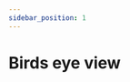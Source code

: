 ```yaml
---
sidebar_position: 1
---
```


# Birds eye view

<!-- 2-4 sentence explanation of the overall architecture -->
<!-- A picture of the architecture diagram here -->
